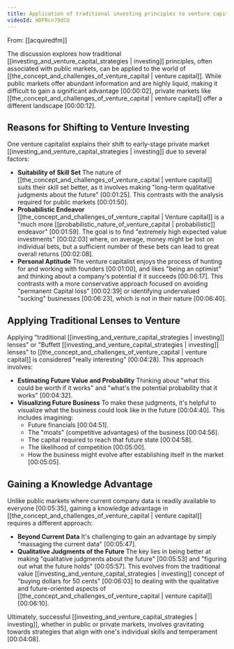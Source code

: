 ```yaml
---
title: Application of traditional investing principles to venture capital
videoId: HDFRcn79dCU
---
```


From: [[acquiredfm]] <br/> 

The discussion explores how traditional [[investing_and_venture_capital_strategies | investing]] principles, often associated with public markets, can be applied to the world of [[the_concept_and_challenges_of_venture_capital | venture capital]]. While public markets offer abundant information and are highly liquid, making it difficult to gain a significant advantage <a class="yt-timestamp" data-t="00:00:02">[00:00:02]</a>, private markets like [[the_concept_and_challenges_of_venture_capital | venture capital]] offer a different landscape <a class="yt-timestamp" data-t="00:00:12">[00:00:12]</a>.

## Reasons for Shifting to Venture Investing

One venture capitalist explains their shift to early-stage private market [[investing_and_venture_capital_strategies | investing]] due to several factors:
*   **Suitability of Skill Set** The nature of [[the_concept_and_challenges_of_venture_capital | venture capital]] suits their skill set better, as it involves making "long-term qualitative judgments about the future" <a class="yt-timestamp" data-t="00:01:25">[00:01:25]</a>. This contrasts with the analysis required for public markets <a class="yt-timestamp" data-t="00:01:50">[00:01:50]</a>.
*   **Probabilistic Endeavor** [[the_concept_and_challenges_of_venture_capital | Venture capital]] is a "much more [[probabilistic_nature_of_venture_capital | probabilistic]] endeavor" <a class="yt-timestamp" data-t="00:01:59">[00:01:59]</a>. The goal is to find "extremely high expected value investments" <a class="yt-timestamp" data-t="00:02:03">[00:02:03]</a> where, on average, money might be lost on individual bets, but a sufficient number of these bets can lead to great overall returns <a class="yt-timestamp" data-t="00:02:08">[00:02:08]</a>.
*   **Personal Aptitude** The venture capitalist enjoys the process of hunting for and working with founders <a class="yt-timestamp" data-t="00:01:00">[00:01:00]</a>, and likes "being an optimist" and thinking about a company's potential if it succeeds <a class="yt-timestamp" data-t="00:06:17">[00:06:17]</a>. This contrasts with a more conservative approach focused on avoiding "permanent Capital loss" <a class="yt-timestamp" data-t="00:02:39">[00:02:39]</a> or identifying undervalued "sucking" businesses <a class="yt-timestamp" data-t="00:06:23">[00:06:23]</a>, which is not in their nature <a class="yt-timestamp" data-t="00:06:40">[00:06:40]</a>.

## Applying Traditional Lenses to Venture

Applying "traditional [[investing_and_venture_capital_strategies | investing]] lenses" or "Buffett [[investing_and_venture_capital_strategies | investing]] lenses" to [[the_concept_and_challenges_of_venture_capital | venture capital]] is considered "really interesting" <a class="yt-timestamp" data-t="00:04:28">[00:04:28]</a>. This approach involves:
*   **Estimating Future Value and Probability** Thinking about "what this could be worth if it works" and "what's the potential probability that it works" <a class="yt-timestamp" data-t="00:04:32">[00:04:32]</a>.
*   **Visualizing Future Business** To make these judgments, it's helpful to visualize what the business could look like in the future <a class="yt-timestamp" data-t="00:04:40">[00:04:40]</a>. This includes imagining:
    *   Future financials <a class="yt-timestamp" data-t="00:04:51">[00:04:51]</a>.
    *   The "moats" (competitive advantages) of the business <a class="yt-timestamp" data-t="00:04:56">[00:04:56]</a>.
    *   The capital required to reach that future state <a class="yt-timestamp" data-t="00:04:58">[00:04:58]</a>.
    *   The likelihood of competition <a class="yt-timestamp" data-t="00:05:00">[00:05:00]</a>.
    *   How the business might evolve after establishing itself in the market <a class="yt-timestamp" data-t="00:05:05">[00:05:05]</a>.

## Gaining a Knowledge Advantage

Unlike public markets where current company data is readily available to everyone <a class="yt-timestamp" data-t="00:05:35">[00:05:35]</a>, gaining a knowledge advantage in [[the_concept_and_challenges_of_venture_capital | venture capital]] requires a different approach:
*   **Beyond Current Data** It's challenging to gain an advantage by simply "massaging the current data" <a class="yt-timestamp" data-t="00:05:47">[00:05:47]</a>.
*   **Qualitative Judgments of the Future** The key lies in being better at making "qualitative judgments about the future" <a class="yt-timestamp" data-t="00:05:53">[00:05:53]</a> and "figuring out what the future holds" <a class="yt-timestamp" data-t="00:05:57">[00:05:57]</a>. This evolves from the traditional value [[investing_and_venture_capital_strategies | investing]] concept of "buying dollars for 50 cents" <a class="yt-timestamp" data-t="00:06:03">[00:06:03]</a> to dealing with the qualitative and future-oriented aspects of [[the_concept_and_challenges_of_venture_capital | venture capital]] <a class="yt-timestamp" data-t="00:06:10">[00:06:10]</a>.

Ultimately, successful [[investing_and_venture_capital_strategies | investing]], whether in public or private markets, involves gravitating towards strategies that align with one's individual skills and temperament <a class="yt-timestamp" data-t="00:04:08">[00:04:08]</a>.